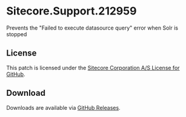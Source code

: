 # Sitecore.Support.212959
Prevents the &quot;Failed to execute datasource query&quot; error when Solr is stopped

## License  
This patch is licensed under the [Sitecore Corporation A/S License for GitHub](https://github.com/sitecoresupport/Sitecore.Support.212959/blob/master/LICENSE).  

## Download  
Downloads are available via [GitHub Releases](https://github.com/sitecoresupport/Sitecore.Support.212959/releases).  

